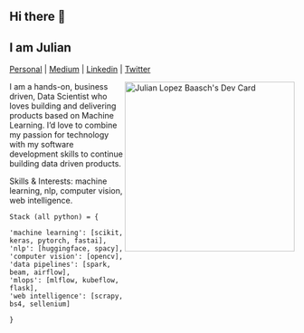 ## Hi there 👋 

## I am Julian

[Personal](https://julianlopezb.github.io/)     |     [Medium](https://medium.com/@julianlopezbaasch)     |     [Linkedin](https://www.linkedin.com/in/julianlopezba/)     |     [Twitter](https://twitter.com/JulianLBaasch)


<div align="left">
  
  <a href="https://app.daily.dev/JulianLB"><img src="https://api.daily.dev/devcards/67e08859fed748c2bd1640201bf123af.png?r=099" 
      width="300"
      align="right"
      alt="Julian Lopez Baasch's Dev Card"/>
</a>
  
  <p>
I am a hands-on, business driven, Data Scientist who loves building and delivering products based on Machine Learning. I’d love to combine my passion for technology with my software development skills to continue building data driven products.
 </p>
  
  <p>
Skills & Interests: machine learning, nlp, computer vision, web intelligence.
  </p>


</div>


```
Stack (all python) = {

'machine learning': [scikit, keras, pytorch, fastai],
'nlp': [huggingface, spacy],
'computer vision': [opencv],
'data pipelines': [spark, beam, airflow],
'mlops': [mlflow, kubeflow, flask],
'web intelligence': [scrapy, bs4, sellenium]

}
```
